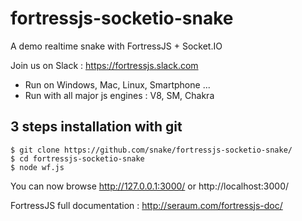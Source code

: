 # fortressjs-socketio-snake
A demo realtime snake with  FortressJS + Socket.IO

Join us on Slack : https://fortressjs.slack.com

* Run on Windows, Mac, Linux, Smartphone ...
* Run with all major js engines : V8, SM, Chakra

3 steps installation with git
-----------------------------

```
$ git clone https://github.com/snake/fortressjs-socketio-snake/
$ cd fortressjs-socketio-snake
$ node wf.js
```

You can now browse http://127.0.0.1:3000/ or http://localhost:3000/

FortressJS full documentation : http://seraum.com/fortressjs-doc/
